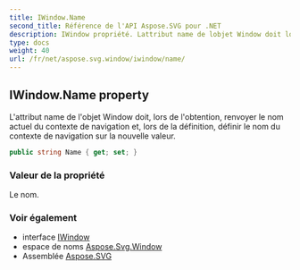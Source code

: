 ```yaml
---
title: IWindow.Name
second_title: Référence de l'API Aspose.SVG pour .NET
description: IWindow propriété. Lattribut name de lobjet Window doit lors de lobtention renvoyer le nom actuel du contexte de navigation et lors de la définition définir le nom du contexte de navigation sur la nouvelle valeur.
type: docs
weight: 40
url: /fr/net/aspose.svg.window/iwindow/name/
---
```

## IWindow.Name property

L'attribut name de l'objet Window doit, lors de l'obtention, renvoyer le nom actuel du contexte de navigation et, lors de la définition, définir le nom du contexte de navigation sur la nouvelle valeur.

```csharp
public string Name { get; set; }
```

### Valeur de la propriété

Le nom.

### Voir également

* interface [IWindow](../)
* espace de noms [Aspose.Svg.Window](../../iwindow/)
* Assemblée [Aspose.SVG](../../../)


